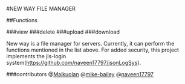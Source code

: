 #NEW WAY FILE MANAGER

##Functions

###view
###delete
###upload
###download

New way is a file manager for servers. Currently, it can perform the functions mentioned in the list above. For added security, this project implements the jls-login system(https://github.com/naveen17797/jsonLogSys).

###contributors
@[Maikuolan](https://github.com/Maikuolan)
@[mike-bailey](https://github.com/mike-bailey)
@[naveen17797](https://github.com/naveen17797)
